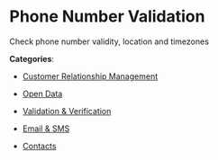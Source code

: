 # Phone Number Validation


Check phone number validity, location and timezones



**Categories**:

- [Customer Relationship Management](https://github.com/apis-list/apis-list#customer-relationship-management)

- [Open Data](https://github.com/apis-list/apis-list#open-data)

- [Validation & Verification](https://github.com/apis-list/apis-list#validation-and-verification)

- [Email & SMS](https://github.com/apis-list/apis-list#email-and-sms)

- [Contacts](https://github.com/apis-list/apis-list#contacts)



